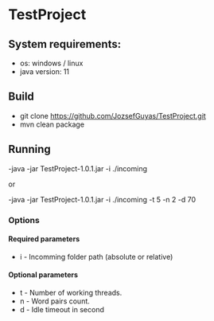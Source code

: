 # TestProject


## System requirements:
- os: windows / linux
- java version: 11

## Build
- git clone https://github.com/JozsefGuyas/TestProject.git
- mvn clean package

## Running
-java -jar TestProject-1.0.1.jar -i ./incoming

or

-java -jar TestProject-1.0.1.jar -i ./incoming -t 5 -n 2 -d 70

### Options
#### Required parameters
- i - Incomming folder path (absolute or relative)

#### Optional parameters
- t - Number of working threads.
- n - Word pairs count.
- d - Idle timeout in second

